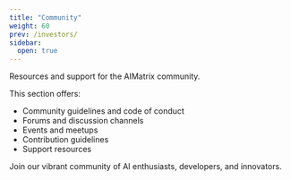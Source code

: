```yaml
---
title: "Community"
weight: 60
prev: /investors/
sidebar:
  open: true
---
```


Resources and support for the AIMatrix community.

This section offers:
- Community guidelines and code of conduct
- Forums and discussion channels
- Events and meetups
- Contribution guidelines
- Support resources

Join our vibrant community of AI enthusiasts, developers, and innovators.